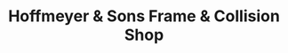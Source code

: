 ---
title: "Hoffmeyer & Sons Frame & Collision Shop"
url: /howell/hoffmeyer-und-sons-frame-und-collision-shop/
shop: Autowerkstatt
---